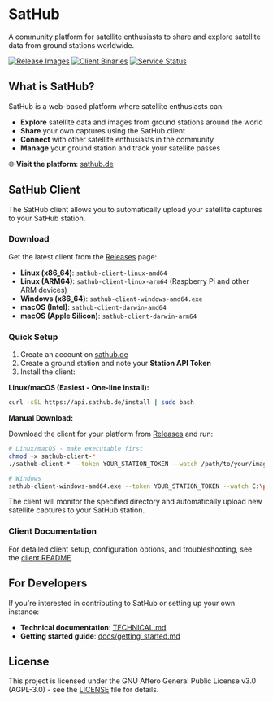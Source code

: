 # SatHub

A community platform for satellite enthusiasts to share and explore satellite data from ground stations worldwide.

[![Release Images](https://github.com/vleeuwenmenno/sathub/actions/workflows/release.yml/badge.svg)](https://github.com/vleeuwenmenno/sathub/actions/workflows/release.yml)
[![Client Binaries](https://github.com/vleeuwenmenno/sathub/actions/workflows/build-client.yml/badge.svg)](https://github.com/vleeuwenmenno/sathub/actions/workflows/build-client.yml)
[![Service Status](https://updown.io/p/itf3y/status.svg)](https://updown.io/p/itf3y)

## What is SatHub?

SatHub is a web-based platform where satellite enthusiasts can:

- **Explore** satellite data and images from ground stations around the world
- **Share** your own captures using the SatHub client
- **Connect** with other satellite enthusiasts in the community
- **Manage** your ground station and track your satellite passes

🌐 **Visit the platform**: [sathub.de](https://sathub.de)

## SatHub Client

The SatHub client allows you to automatically upload your satellite captures to your SatHub station.

### Download

Get the latest client from the [Releases](https://github.com/vleeuwenmenno/sathub-client/releases) page:

- **Linux (x86_64)**: `sathub-client-linux-amd64`
- **Linux (ARM64)**: `sathub-client-linux-arm64` (Raspberry Pi and other ARM devices)
- **Windows (x86_64)**: `sathub-client-windows-amd64.exe`
- **macOS (Intel)**: `sathub-client-darwin-amd64`
- **macOS (Apple Silicon)**: `sathub-client-darwin-arm64`

### Quick Setup

1. Create an account on [sathub.de](https://sathub.de)
2. Create a ground station and note your **Station API Token**
3. Install the client:

**Linux/macOS (Easiest - One-line install):**

```bash
curl -sSL https://api.sathub.de/install | sudo bash
```

**Manual Download:**

Download the client for your platform from [Releases](https://github.com/vleeuwenmenno/sathub-client/releases) and run:

```bash
# Linux/macOS - make executable first
chmod +x sathub-client-*
./sathub-client-* --token YOUR_STATION_TOKEN --watch /path/to/your/images

# Windows
sathub-client-windows-amd64.exe --token YOUR_STATION_TOKEN --watch C:\path\to\your\images
```

The client will monitor the specified directory and automatically upload new satellite captures to your SatHub station.

### Client Documentation

For detailed client setup, configuration options, and troubleshooting, see the [client README](https://github.com/vleeuwenmenno/sathub-client/blob/main/README.md).

## For Developers

If you're interested in contributing to SatHub or setting up your own instance:

- **Technical documentation**: [TECHNICAL.md](TECHNICAL.md)
- **Getting started guide**: [docs/getting_started.md](docs/getting_started.md)

## License

This project is licensed under the GNU Affero General Public License v3.0 (AGPL-3.0) - see the [LICENSE](LICENSE) file for details.
